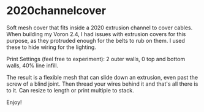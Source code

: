 # 2020channelcover
Soft mesh cover that fits inside a 2020 extrusion channel to cover cables.
When building my Voron 2.4, I had issues with extrusion covers for this purpose, as they protruded enough for the belts to rub on them. I used these to hide wiring for the lighting.

Print Settings (feel free to experiment): 2 outer walls, 0 top and bottom walls, 40% line infill. 

The result is a flexible mesh that can slide down an extrusion, even past the screw of a blind joint. Then thread your wires behind it and that's all there is to it. Can resize to length or print multiple to stack.

Enjoy!
